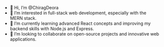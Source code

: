 
- 👋 Hi, I’m @ChiragDeora
- 👀 I’m interested in full-stack web development, especially with the MERN stack.
- 🌱 I’m currently learning advanced React concepts and improving my backend skills with Node.js and Express.
- 💞️ I’m looking to collaborate on open-source projects and innovative web applications.

<!---
ChiragDeora/ChiragDeora is a ✨ special ✨ repository because its `README.md` (this file) appears on your GitHub profile.
You can click the Preview link to take a look at your changes.
--->
